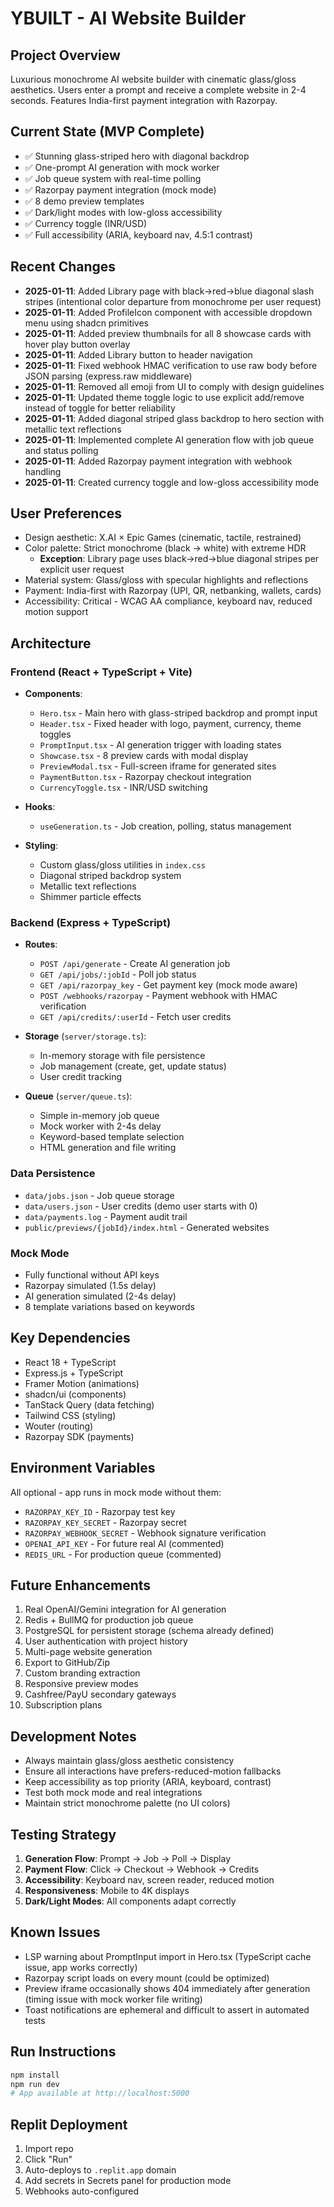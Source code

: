 # YBUILT - AI Website Builder

## Project Overview
Luxurious monochrome AI website builder with cinematic glass/gloss aesthetics. Users enter a prompt and receive a complete website in 2-4 seconds. Features India-first payment integration with Razorpay.

## Current State (MVP Complete)
- ✅ Stunning glass-striped hero with diagonal backdrop
- ✅ One-prompt AI generation with mock worker
- ✅ Job queue system with real-time polling
- ✅ Razorpay payment integration (mock mode)
- ✅ 8 demo preview templates
- ✅ Dark/light modes with low-gloss accessibility
- ✅ Currency toggle (INR/USD)
- ✅ Full accessibility (ARIA, keyboard nav, 4.5:1 contrast)

## Recent Changes
- **2025-01-11**: Added Library page with black→red→blue diagonal slash stripes (intentional color departure from monochrome per user request)
- **2025-01-11**: Added ProfileIcon component with accessible dropdown menu using shadcn primitives
- **2025-01-11**: Added preview thumbnails for all 8 showcase cards with hover play button overlay
- **2025-01-11**: Added Library button to header navigation
- **2025-01-11**: Fixed webhook HMAC verification to use raw body before JSON parsing (express.raw middleware)
- **2025-01-11**: Removed all emoji from UI to comply with design guidelines
- **2025-01-11**: Updated theme toggle logic to use explicit add/remove instead of toggle for better reliability
- **2025-01-11**: Added diagonal striped glass backdrop to hero section with metallic text reflections
- **2025-01-11**: Implemented complete AI generation flow with job queue and status polling
- **2025-01-11**: Added Razorpay payment integration with webhook handling
- **2025-01-11**: Created currency toggle and low-gloss accessibility mode

## User Preferences
- Design aesthetic: X.AI × Epic Games (cinematic, tactile, restrained)
- Color palette: Strict monochrome (black → white) with extreme HDR
  - **Exception**: Library page uses black→red→blue diagonal stripes per explicit user request
- Material system: Glass/gloss with specular highlights and reflections
- Payment: India-first with Razorpay (UPI, QR, netbanking, wallets, cards)
- Accessibility: Critical - WCAG AA compliance, keyboard nav, reduced motion support

## Architecture

### Frontend (React + TypeScript + Vite)
- **Components**:
  - `Hero.tsx` - Main hero with glass-striped backdrop and prompt input
  - `Header.tsx` - Fixed header with logo, payment, currency, theme toggles
  - `PromptInput.tsx` - AI generation trigger with loading states
  - `Showcase.tsx` - 8 preview cards with modal display
  - `PreviewModal.tsx` - Full-screen iframe for generated sites
  - `PaymentButton.tsx` - Razorpay checkout integration
  - `CurrencyToggle.tsx` - INR/USD switching
  
- **Hooks**:
  - `useGeneration.ts` - Job creation, polling, status management
  
- **Styling**:
  - Custom glass/gloss utilities in `index.css`
  - Diagonal striped backdrop system
  - Metallic text reflections
  - Shimmer particle effects

### Backend (Express + TypeScript)
- **Routes**:
  - `POST /api/generate` - Create AI generation job
  - `GET /api/jobs/:jobId` - Poll job status
  - `GET /api/razorpay_key` - Get payment key (mock mode aware)
  - `POST /webhooks/razorpay` - Payment webhook with HMAC verification
  - `GET /api/credits/:userId` - Fetch user credits
  
- **Storage** (`server/storage.ts`):
  - In-memory storage with file persistence
  - Job management (create, get, update status)
  - User credit tracking
  
- **Queue** (`server/queue.ts`):
  - Simple in-memory job queue
  - Mock worker with 2-4s delay
  - Keyword-based template selection
  - HTML generation and file writing

### Data Persistence
- `data/jobs.json` - Job queue storage
- `data/users.json` - User credits (demo user starts with 0)
- `data/payments.log` - Payment audit trail
- `public/previews/{jobId}/index.html` - Generated websites

### Mock Mode
- Fully functional without API keys
- Razorpay simulated (1.5s delay)
- AI generation simulated (2-4s delay)
- 8 template variations based on keywords

## Key Dependencies
- React 18 + TypeScript
- Express.js + TypeScript
- Framer Motion (animations)
- shadcn/ui (components)
- TanStack Query (data fetching)
- Tailwind CSS (styling)
- Wouter (routing)
- Razorpay SDK (payments)

## Environment Variables
All optional - app runs in mock mode without them:
- `RAZORPAY_KEY_ID` - Razorpay test key
- `RAZORPAY_KEY_SECRET` - Razorpay secret
- `RAZORPAY_WEBHOOK_SECRET` - Webhook signature verification
- `OPENAI_API_KEY` - For future real AI (commented)
- `REDIS_URL` - For production queue (commented)

## Future Enhancements
1. Real OpenAI/Gemini integration for AI generation
2. Redis + BullMQ for production job queue
3. PostgreSQL for persistent storage (schema already defined)
4. User authentication with project history
5. Multi-page website generation
6. Export to GitHub/Zip
7. Custom branding extraction
8. Responsive preview modes
9. Cashfree/PayU secondary gateways
10. Subscription plans

## Development Notes
- Always maintain glass/gloss aesthetic consistency
- Ensure all interactions have prefers-reduced-motion fallbacks
- Keep accessibility as top priority (ARIA, keyboard, contrast)
- Test both mock mode and real integrations
- Maintain strict monochrome palette (no UI colors)

## Testing Strategy
1. **Generation Flow**: Prompt → Job → Poll → Display
2. **Payment Flow**: Click → Checkout → Webhook → Credits
3. **Accessibility**: Keyboard nav, screen reader, reduced motion
4. **Responsiveness**: Mobile to 4K displays
5. **Dark/Light Modes**: All components adapt correctly

## Known Issues
- LSP warning about PromptInput import in Hero.tsx (TypeScript cache issue, app works correctly)
- Razorpay script loads on every mount (could be optimized)
- Preview iframe occasionally shows 404 immediately after generation (timing issue with mock worker file writing)
- Toast notifications are ephemeral and difficult to assert in automated tests

## Run Instructions
```bash
npm install
npm run dev
# App available at http://localhost:5000
```

## Replit Deployment
1. Import repo
2. Click "Run"
3. Auto-deploys to `.replit.app` domain
4. Add secrets in Secrets panel for production mode
5. Webhooks auto-configured
